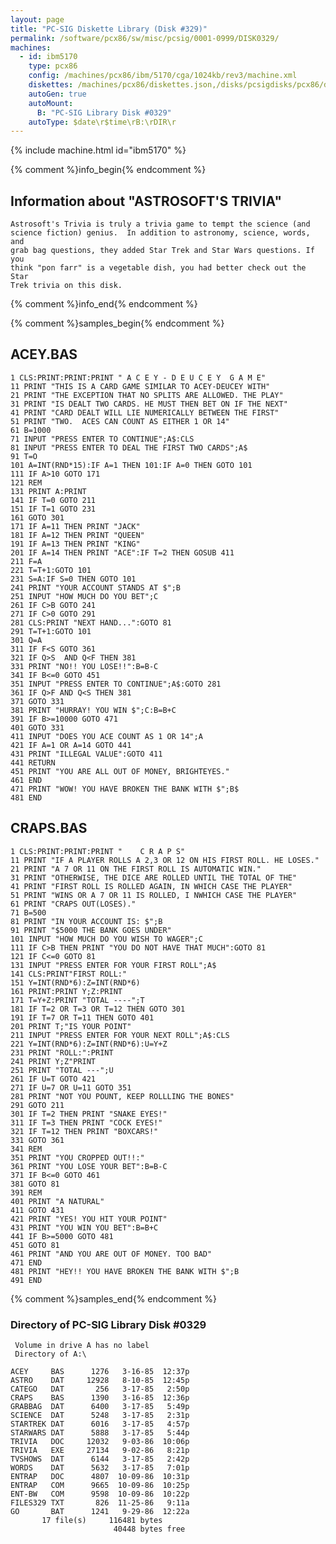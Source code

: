 ```yaml
---
layout: page
title: "PC-SIG Diskette Library (Disk #329)"
permalink: /software/pcx86/sw/misc/pcsig/0001-0999/DISK0329/
machines:
  - id: ibm5170
    type: pcx86
    config: /machines/pcx86/ibm/5170/cga/1024kb/rev3/machine.xml
    diskettes: /machines/pcx86/diskettes.json,/disks/pcsigdisks/pcx86/diskettes.json
    autoGen: true
    autoMount:
      B: "PC-SIG Library Disk #0329"
    autoType: $date\r$time\rB:\rDIR\r
---
```


{% include machine.html id="ibm5170" %}

{% comment %}info_begin{% endcomment %}

## Information about "ASTROSOFT'S TRIVIA"

    Astrosoft's Trivia is truly a trivia game to tempt the science (and
    science fiction) genius.  In addition to astronomy, science, words, and
    grab bag questions, they added Star Trek and Star Wars questions. If you
    think "pon farr" is a vegetable dish, you had better check out the Star
    Trek trivia on this disk.
{% comment %}info_end{% endcomment %}

{% comment %}samples_begin{% endcomment %}

## ACEY.BAS

```bas
1 CLS:PRINT:PRINT:PRINT " A C E Y - D E U C E Y  G A M E"
11 PRINT "THIS IS A CARD GAME SIMILAR TO ACEY-DEUCEY WITH"
21 PRINT "THE EXCEPTION THAT NO SPLITS ARE ALLOWED. THE PLAY"
31 PRINT "IS DEALT TWO CARDS. HE MUST THEN BET ON IF THE NEXT"
41 PRINT "CARD DEALT WILL LIE NUMERICALLY BETWEEN THE FIRST"
51 PRINT "TWO.  ACES CAN COUNT AS EITHER 1 OR 14"
61 B=1000
71 INPUT "PRESS ENTER TO CONTINUE";A$:CLS
81 INPUT "PRESS ENTER TO DEAL THE FIRST TWO CARDS";A$
91 T=O
101 A=INT(RND*15):IF A=1 THEN 101:IF A=0 THEN GOTO 101
111 IF A>10 GOTO 171
121 REM
131 PRINT A:PRINT
141 IF T=0 GOTO 211
151 IF T=1 GOTO 231
161 GOTO 301
171 IF A=11 THEN PRINT "JACK"
181 IF A=12 THEN PRINT "QUEEN"
191 IF A=13 THEN PRINT "KING"
201 IF A=14 THEN PRINT "ACE":IF T=2 THEN GOSUB 411
211 F=A
221 T=T+1:GOTO 101
231 S=A:IF S=0 THEN GOTO 101
241 PRINT "YOUR ACCOUNT STANDS AT $";B
251 INPUT "HOW MUCH DO YOU BET";C
261 IF C>B GOTO 241
271 IF C>0 GOTO 291
281 CLS:PRINT "NEXT HAND...":GOTO 81
291 T=T+1:GOTO 101
301 Q=A
311 IF F<S GOTO 361
321 IF Q>S  AND Q<F THEN 381
331 PRINT "NO!! YOU LOSE!!":B=B-C
341 IF B<=0 GOTO 451
351 INPUT "PRESS ENTER TO CONTINUE";A$:GOTO 281
361 IF Q>F AND Q<S THEN 381
371 GOTO 331
381 PRINT "HURRAY! YOU WIN $";C:B=B+C
391 IF B>=10000 GOTO 471
401 GOTO 331
411 INPUT "DOES YOU ACE COUNT AS 1 OR 14";A
421 IF A=1 OR A=14 GOTO 441
431 PRINT "ILLEGAL VALUE":GOTO 411
441 RETURN
451 PRINT "YOU ARE ALL OUT OF MONEY, BRIGHTEYES."
461 END
471 PRINT "WOW! YOU HAVE BROKEN THE BANK WITH $";B$
481 END
```

## CRAPS.BAS

```bas
1 CLS:PRINT:PRINT:PRINT "    C R A P S"
11 PRINT "IF A PLAYER ROLLS A 2,3 OR 12 ON HIS FIRST ROLL. HE LOSES."
21 PRINT "A 7 OR 11 ON THE FIRST ROLL IS AUTOMATIC WIN."
31 PRINT "OTHERWISE, THE DICE ARE ROLLED UNTIL THE TOTAL OF THE"
41 PRINT "FIRST ROLL IS ROLLED AGAIN, IN WHICH CASE THE PLAYER"
51 PRINT "WINS OR A 7 OR 11 IS ROLLED, I NWHICH CASE THE PLAYER"
61 PRINT "CRAPS OUT(LOSES)."
71 B=500
81 PRINT "IN YOUR ACCOUNT IS: $";B
91 PRINT "$5000 THE BANK GOES UNDER"
101 INPUT "HOW MUCH DO YOU WISH TO WAGER";C
111 IF C>B THEN PRINT "YOU DO NOT HAVE THAT MUCH":GOTO 81
121 IF C<=0 GOTO 81
131 INPUT "PRESS ENTER FOR YOUR FIRST ROLL";A$
141 CLS:PRINT"FIRST ROLL:"
151 Y=INT(RND*6):Z=INT(RND*6)
161 PRINT:PRINT Y;Z:PRINT
171 T=Y+Z:PRINT "TOTAL ----";T
181 IF T=2 OR T=3 OR T=12 THEN GOTO 301
191 IF T=7 OR T=11 THEN GOTO 401
201 PRINT T;"IS YOUR POINT"
211 INPUT "PRESS ENTER FOR YOUR NEXT ROLL";A$:CLS
221 Y=INT(RND*6):Z=INT(RND*6):U=Y+Z
231 PRINT "ROLL:":PRINT
241 PRINT Y;Z"PRINT
251 PRINT "TOTAL ---";U
261 IF U=T GOTO 421
271 IF U=7 OR U=11 GOTO 351
281 PRINT "NOT YOU POUNT, KEEP ROLLLING THE BONES"
291 GOTO 211
301 IF T=2 THEN PRINT "SNAKE EYES!"
311 IF T=3 THEN PRINT "COCK EYES!"
321 IF T=12 THEN PRINT "BOXCARS!"
331 GOTO 361
341 REM
351 PRINT "YOU CROPPED OUT!!:"
361 PRINT "YOU LOSE YOUR BET":B=B-C
371 IF B<=0 GOTO 461
381 GOTO 81
391 REM
401 PRINT "A NATURAL"
411 GOTO 431
421 PRINT "YES! YOU HIT YOUR POINT"
431 PRINT "YOU WIN YOU BET":B=B+C
441 IF B>=5000 GOTO 481
451 GOTO 81
461 PRINT "AND YOU ARE OUT OF MONEY. TOO BAD"
471 END
481 PRINT "HEY!! YOU HAVE BROKEN THE BANK WITH $";B
491 END
```

{% comment %}samples_end{% endcomment %}

### Directory of PC-SIG Library Disk #0329

     Volume in drive A has no label
     Directory of A:\

    ACEY     BAS      1276   3-16-85  12:37p
    ASTRO    DAT     12928   8-10-85  12:45p
    CATEGO   DAT       256   3-17-85   2:50p
    CRAPS    BAS      1390   3-16-85  12:36p
    GRABBAG  DAT      6400   3-17-85   5:49p
    SCIENCE  DAT      5248   3-17-85   2:31p
    STARTREK DAT      6016   3-17-85   4:57p
    STARWARS DAT      5888   3-17-85   5:44p
    TRIVIA   DOC     12032   9-03-86  10:06p
    TRIVIA   EXE     27134   9-02-86   8:21p
    TVSHOWS  DAT      6144   3-17-85   2:42p
    WORDS    DAT      5632   3-17-85   7:01p
    ENTRAP   DOC      4807  10-09-86  10:31p
    ENTRAP   COM      9665  10-09-86  10:25p
    ENT-BW   COM      9598  10-09-86  10:22p
    FILES329 TXT       826  11-25-86   9:11a
    GO       BAT      1241   9-29-86  12:22a
           17 file(s)     116481 bytes
                           40448 bytes free
